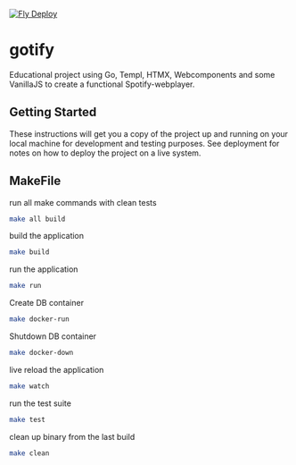 [![Fly Deploy](https://github.com/d-i-l-a/gotify/actions/workflows/fly.yml/badge.svg)](https://github.com/d-i-l-a/gotify/actions/workflows/fly.yml)

# gotify

Educational project using Go, Templ, HTMX, Webcomponents and some VanillaJS to create a functional Spotify-webplayer.

## Getting Started

These instructions will get you a copy of the project up and running on your local machine for development and testing purposes. See deployment for notes on how to deploy the project on a live system.

## MakeFile

run all make commands with clean tests
```bash
make all build
```

build the application
```bash
make build
```

run the application
```bash
make run
```

Create DB container
```bash
make docker-run
```

Shutdown DB container
```bash
make docker-down
```

live reload the application
```bash
make watch
```

run the test suite
```bash
make test
```

clean up binary from the last build
```bash
make clean
```
